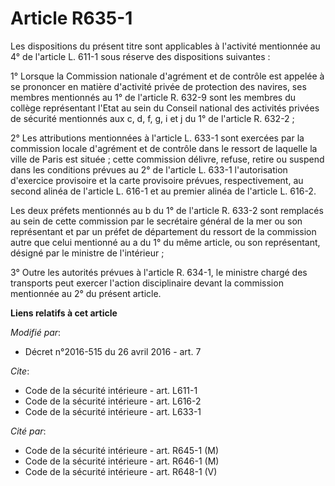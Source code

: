 # Article R635-1

Les dispositions du présent titre sont applicables à l'activité mentionnée au 4° de l'article L. 611-1 sous réserve des
dispositions suivantes : 

1° Lorsque la Commission nationale d'agrément et de contrôle est appelée à se prononcer en matière d'activité privée de
protection des navires, ses membres mentionnés au 1° de l'article R. 632-9 sont les membres du collège représentant l'Etat au
sein du Conseil national des activités privées de sécurité mentionnés aux c, d, f, g, i et j du 1° de l'article R. 632-2 ; 

2° Les attributions mentionnées à l'article L. 633-1 sont exercées par la commission locale d'agrément et de contrôle dans le
ressort de laquelle la ville de Paris est située ; cette commission délivre, refuse, retire ou suspend dans les conditions
prévues au 2° de l'article L. 633-1 l'autorisation d'exercice provisoire et la carte provisoire prévues, respectivement, au
second alinéa de l'article L. 616-1 et au premier alinéa de l'article L. 616-2. 

Les deux préfets mentionnés au b du 1° de l'article R. 633-2 sont remplacés au sein de cette commission par le secrétaire
général de la mer ou son représentant et par un préfet de département du ressort de la commission autre que celui mentionné
au a du 1° du même article, ou son représentant, désigné par le ministre de l'intérieur ; 

3° Outre les autorités prévues à l'article R. 634-1, le ministre chargé des transports peut exercer l'action disciplinaire
devant la commission mentionnée au 2° du présent article.

**Liens relatifs à cet article**

_Modifié par_:

  - Décret n°2016-515 du 26 avril 2016 - art. 7

_Cite_:

  - Code de la sécurité intérieure - art. L611-1
  - Code de la sécurité intérieure - art. L616-2
  - Code de la sécurité intérieure - art. L633-1

_Cité par_:

  - Code de la sécurité intérieure - art. R645-1 (M)
  - Code de la sécurité intérieure - art. R646-1 (M)
  - Code de la sécurité intérieure - art. R648-1 (V)
